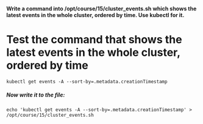 #### Write a command into /opt/course/15/cluster_events.sh which shows the latest events in the whole cluster, ordered by time. Use kubectl for it.

# Test the command that shows the latest events in the whole cluster, ordered by time
```
kubectl get events -A --sort-by=.metadata.creationTimestamp
```

##### Now write it to the file:
```
echo 'kubectl get events -A --sort-by=.metadata.creationTimestamp' > /opt/course/15/cluster_events.sh
```
